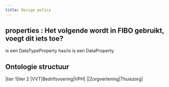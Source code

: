 ```yaml
---
title: Design policy
---
```


## properties : Het volgende wordt in FIBO gebruikt, voegt dit iets toe?
  <prop> is een DataTypeProperty
  has/is<prop> is een DataProperty
## Ontologie structuur
|tier 1|tier 2
|VVT|Bedrifsvoering|VPH|
||Zorgverlening|Thuiszorg|
##
